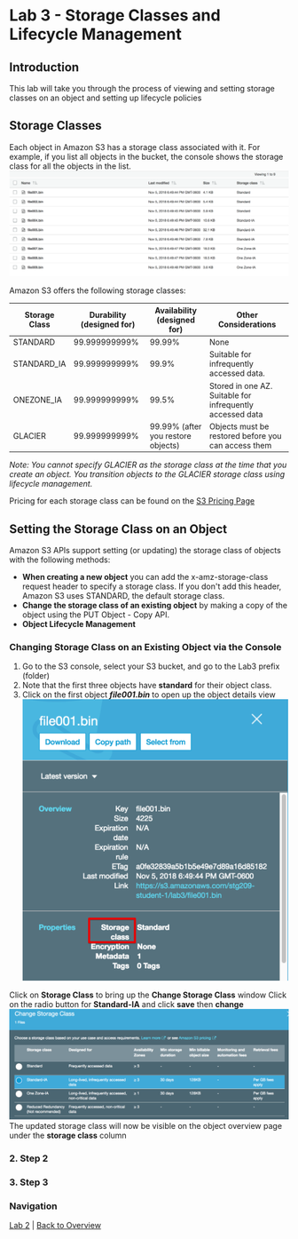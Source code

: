 # Lab 3 - Storage Classes and Lifecycle Management

## Introduction
This lab will take you through the process of viewing and setting storage classes on an object and setting up lifecycle policies

## Storage Classes
Each object in Amazon S3 has a storage class associated with it. For example, if you list all objects in the bucket, the console shows the storage class for all the objects in the list.
![Storage Classes](../images/3-ObjectStorageClass.png)

Amazon S3 offers the following storage classes:

Storage Class | Durability (designed for) | Availability (designed for) | Other Considerations
------------ | ------------- | ------------ | -------------
STANDARD | 99.999999999% | 99.99% | None
STANDARD_IA | 99.999999999% | 99.9% | Suitable for infrequently accessed data.
ONEZONE_IA | 99.999999999% | 99.5% | Stored in one AZ. Suitable for infrequently accessed data
GLACIER | 99.999999999% | 99.99% (after you restore objects) | Objects must be restored before you can access them

 _Note: You cannot specify GLACIER as the storage class at the time that you create an object. You transition objects to the GLACIER storage class using lifecycle management._ 

Pricing for each storage class can be found on the [S3 Pricing Page](https://aws.amazon.com/s3/pricing/)

## Setting the Storage Class on an Object
Amazon S3 APIs support setting (or updating) the storage class of objects with the following methods:

* **When creating a new object** you can add the x-amz-storage-class request header to specify a storage class. If you don't add this header, Amazon S3 uses STANDARD, the default storage class.
* **Change the storage class of an existing object** by making a copy of the object using the PUT Object - Copy API.
* **Object Lifecycle Management**

### Changing Storage Class on an Existing Object via the Console
1. Go to the S3 console, select your S3 bucket, and go to the Lab3 prefix (folder)
2. Note that the first three objects have **standard** for their object class.
3. Click on the first object _**file001.bin**_ to open up the object details view
![Storage Classes](../images/3-objectdetails.png)

Click on **Storage Class** to bring up the **Change Storage Class** window
Click on the radio button for **Standard-IA** and click **save** then **change**
![Storage Classes](../images/3-changestorageclass.png)
The updated storage class will now be visible on the object overview page under the **storage class** column

### 2. Step 2 

### 3. Step 3

### Navigation
[Lab 2](../lab2/README.md) | 
[Back to Overview](../README.md)